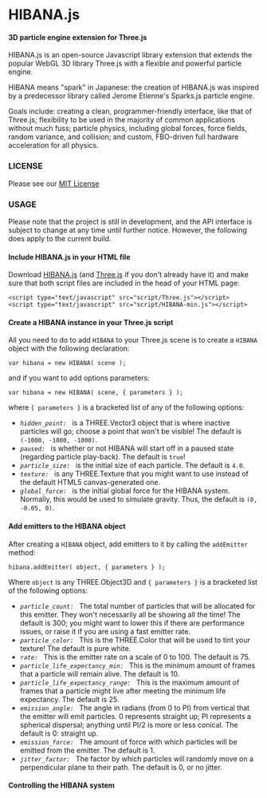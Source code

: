 HIBANA.js
=========

#### 3D particle engine extension for Three.js ####

HIBANA.js is an open-source Javascript library extension that extends the popular WebGL 3D library Three.js with a flexible and powerful particle engine. 

HIBANA means "spark" in Japanese: the creation of HIBANA.js was inspired by a predecessor library called Jerome Etienne's Sparks.js particle engine.

Goals include: creating a clean, programmer-friendly interface, like that of Three.js; flexibility to be used in the majority of common applications without much fuss; particle physics, including global forces, force fields, random variance, and collision; and custom, FBO-driven full hardware acceleration for all physics.

### LICENSE ###

Please see our [MIT License](https://https://github.com/MichaelABarger/HIBANA.js/blob/master/LICENSE)

### USAGE ###

Please note that the project is still in development, and the API interface is subject to change at any time until further notice. However, the following does apply to the current build.

#### Include HIBANA.js in your HTML file ####

Download [HIBANA.js](https://https://github.com/MichaelABarger/HIBANA.js/blob/master/build/HIBANA-min.js) (and [Three.js](https://github.com/mrdoob/three.js/blob/master/build/Three.js) if you don't already have it) and make sure that both script files are included in the head of your HTML page:

	<script type="text/javascript" src="script/Three.js"></script>
	<script type="text/javascript" src="script/HIBANA-min.js"></script>

#### Create a HIBANA instance in your Three.js script ####

All you need to do to add `HIBANA` to your Three.js scene is to create a `HIBANA` object with the following declaration:

	var hibana = new HIBANA( scene );

and if you want to add options parameters:

	var hibana = new HIBANA( scene, { parameters } );

where `{ parameters }` is a bracketed list of any of the following options:

- *`hidden_point: `* is a THREE.Vector3 object that is where inactive particles will go; choose a point that won't be visible! The default is `(-1000, -1000, -1000)`.
- *`paused: `* is whether or not HIBANA will start off in a paused state (regarding particle play-back). The default is `true`!
- *`particle_size: `* is the initial size of each particle. The default is `4.0`.
- *`texture: `* is any THREE.Texture that you might want to use instead of the default HTML5 canvas-generated one.
- *`global_force: `* is the initial global force for the HIBANA system. Normally, this would be used to simulate gravity. Thus, the default is `(0, -0.05, 0)`.

#### Add emitters to the HIBANA object ####

After creating a `HIBANA` object, add emitters to it by calling the `addEmitter` method:

	hibana.addEmitter( object, { parameters } );
	
Where `object` is any THREE.Object3D and `{ parameters }` is a bracketed list of the following options:

- *`particle_count: `* The total number of particles that will be allocated for this emitter. They won't necessarily all be showing all the time! The default is 300; you might want to lower this if there are performance issues, or raise it if you are using a fast emitter rate.
- *`particle_color: `* This is the THREE.Color that will be used to tint your texture! The default is pure white.
- *`rate: `* This is the emitter rate on a scale of 0 to 100. The default is 75.
- *`particle_life_expectancy_min: `* This is the minimum amount of frames that a particle will remain alive. The default is 10.
- *`particle_life_expectancy_range: `* This is the maximum amount of frames that a particle might live after meeting the minimum life expectancy. The default is 25.
- *`emission_angle: `* The angle in radians (from 0 to PI) from vertical that the emitter will emit particles. 0 represents straight up; PI represents a spherical dispersal; anything until PI/2 is more or less conical. The default is 0: straight up.
- *`emission_force: `* The amount of force with which particles will be emitted from the emitter. The default is 1.
- *`jitter_factor: `* The factor by which particles will randomly move on a perpendicular plane to their path. The default is 0, or no jitter.

#### Controlling the HIBANA system ####
